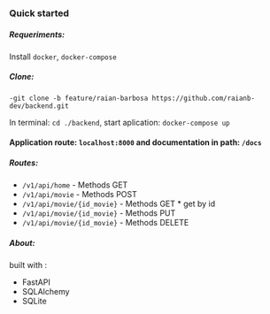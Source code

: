 ### Quick started

##### Requeriments:
Install ```docker```, ```docker-compose```

##### Clone:

``` -git clone -b feature/raian-barbosa https://github.com/raianb-dev/backend.git ```

In terminal: ```cd ./backend```, start aplication: ```docker-compose up```

#### Application route: ```localhost:8000``` and documentation in path: `/docs`

##### Routes:

 - `/v1/api/home` -  Methods GET
 - `/v1/api/movie` - Methods POST 
 - `/v1/api/movie/{id_movie}` - Methods GET * get by id
 - `/v1/api/movie/{id_movie}` -  Methods PUT
 - `/v1/api/movie/{id_movie}` -  Methods DELETE

##### About:

built with :

- FastAPI
- SQLAlchemy 
- SQLite 


